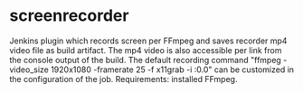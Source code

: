 # screenrecorder
Jenkins plugin which records screen per FFmpeg and saves recorder mp4 video file as build artifact.
The mp4 video is also accessible per link from the console output of the build.
The default recording command "ffmpeg -video_size 1920x1080 -framerate 25 -f x11grab -i :0.0" can be customized in the configuration of the job.
Requirements: installed FFmpeg.
